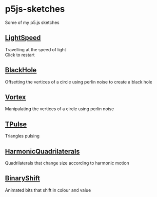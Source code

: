 # p5js-sketches
Some of my p5.js sketches 

## [LightSpeed](https://amriarshad.github.io/p5js-sketches/src/LightSpeed/index)
Travelling at the speed of light  
Click to restart

## [BlackHole](https://amriarshad.github.io/p5js-sketches/src/BlackHole/index)
Offsetting the vertices of a circle using perlin noise to create a black hole

## [Vortex](https://amriarshad.github.io/p5js-sketches/src/Vortex/index)
Manipulating the vertices of a circle using perlin noise

## [TPulse](https://amriarshad.github.io/p5js-sketches/src/TPulse/index)
Triangles pulsing

## [HarmonicQuadrilaterals](https://amriarshad.github.io/p5js-sketches/src/HarmonicQuadrilaterals/index)
Quadrilaterals that change size according to harmonic motion

## [BinaryShift](https://amriarshad.github.io/p5js-sketches/src/BinaryShift/index)
Animated bits that shift in colour and value